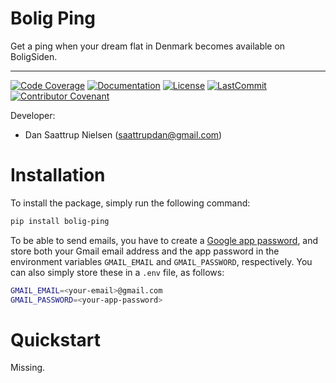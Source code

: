 # Bolig Ping

Get a ping when your dream flat in Denmark becomes available on BoligSiden.

______________________________________________________________________
[![Code Coverage](https://img.shields.io/badge/Coverage-0%25-red.svg)](https://github.com/saattrupdan/bolig_ping/tree/main/tests)
[![Documentation](https://img.shields.io/badge/docs-passing-green)](https://saattrupdan.github.io/bolig_ping)
[![License](https://img.shields.io/github/license/saattrupdan/bolig_ping)](https://github.com/saattrupdan/bolig_ping/blob/main/LICENSE)
[![LastCommit](https://img.shields.io/github/last-commit/saattrupdan/bolig_ping)](https://github.com/saattrupdan/bolig_ping/commits/main)
[![Contributor Covenant](https://img.shields.io/badge/Contributor%20Covenant-2.0-4baaaa.svg)](https://github.com/saattrupdan/bolig_ping/blob/main/CODE_OF_CONDUCT.md)

Developer:

- Dan Saattrup Nielsen (saattrupdan@gmail.com)


# Installation

To install the package, simply run the following command:

```bash
pip install bolig-ping
```

To be able to send emails, you have to create a [Google app
password](https://myaccount.google.com/apppasswords), and store both your Gmail email
address and the app password in the environment variables `GMAIL_EMAIL` and
`GMAIL_PASSWORD`, respectively. You can also simply store these in a `.env` file, as
follows:

```bash
GMAIL_EMAIL=<your-email>@gmail.com
GMAIL_PASSWORD=<your-app-password>
```


# Quickstart

Missing.

